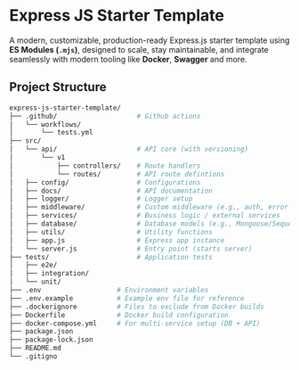 # Express JS Starter Template

A modern, customizable, production-ready Express.js starter template using **ES Modules (`.mjs`)**, designed to scale, stay maintainable, and integrate seamlessly with modern tooling like **Docker**, **Swagger** and more.

## Project Structure

```bash
express-js-starter-template/
├── .github/                    # Github actions
│   └── workflows/
│       └── tests.yml
├── src/
│   └── api/                    # API core (with versioning)
│       └── v1
│           ├── controllers/    # Route handlers
│           └── routes/         # API route defintions
│   ├── config/                 # Configurations
│   ├── docs/                   # API documentation
│   ├── logger/                 # Logger setup
│   ├── middleware/             # Custom middleware (e.g., auth, error handlers)
│   ├── services/               # Business logic / external services
│   ├── database/               # Database models (e.g., Mongoose/Sequelize)
│   ├── utils/                  # Utility functions
│   ├── app.js                  # Express app instance
│   └── server.js               # Entry point (starts server)
├── tests/                      # Application tests
│   ├── e2e/ 
│   ├── integration/ 
│   └── unit/ 
├── .env                   # Environment variables
├── .env.example           # Example env file for reference
├── .dockerignore          # Files to exclude from Docker builds
├── Dockerfile             # Docker build configuration
├── docker-compose.yml     # For multi-service setup (DB + API)
├── package.json
├── package-lock.json
├── README.md
└── .gitigno


```

